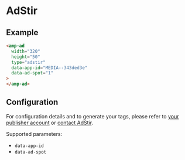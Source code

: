 <!---
Copyright 2015 The AMP HTML Authors. All Rights Reserved.

Licensed under the Apache License, Version 2.0 (the "License");
you may not use this file except in compliance with the License.
You may obtain a copy of the License at

      http://www.apache.org/licenses/LICENSE-2.0

Unless required by applicable law or agreed to in writing, software
distributed under the License is distributed on an "AS-IS" BASIS,
WITHOUT WARRANTIES OR CONDITIONS OF ANY KIND, either express or implied.
See the License for the specific language governing permissions and
limitations under the License.
-->

# AdStir

## Example

```html
<amp-ad
  width="320"
  height="50"
  type="adstir"
  data-app-id="MEDIA--343ded3e"
  data-ad-spot="1"
>
</amp-ad>
```

## Configuration

For configuration details and to generate your tags, please refer to [your publisher account](https://ad-stir.com/login) or [contact AdStir](https://ad-stir.com/contact).

Supported parameters:

-   `data-app-id`
-   `data-ad-spot`
